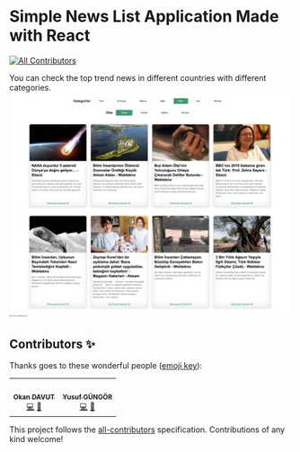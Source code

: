 # Simple News List Application Made with React
<!-- ALL-CONTRIBUTORS-BADGE:START - Do not remove or modify this section -->
[![All Contributors](https://img.shields.io/badge/all_contributors-2-orange.svg?style=flat-square)](#contributors-)
<!-- ALL-CONTRIBUTORS-BADGE:END -->


You can check the top trend news in different countries with different categories.
![Alt Text](./public/readme-screenshot.png)



## Contributors ✨

Thanks goes to these wonderful people ([emoji key](https://allcontributors.org/docs/en/emoji-key)):
<table>
  <tr>
       <td align="center"><a href="https://medium.com/@okandavut"><img src="https://avatars3.githubusercontent.com/u/10600157?v=4" width="100px;" alt=""/><br /><sub><b>Okan DAVUT</b></sub></a><br /><a href="https://github.com/okandavut/turk-haber/commits?author=okandavut" title="Code">💻</a> <a href="#maintenance-nadchif" title="Maintenance">🚧</a></td>
         <td align="center"><a href="https://yusufgungor.com/"><img src="https://avatars1.githubusercontent.com/u/40248363?s=460&u=d662827e3187aebbef2ac9567aa0eaf2c6e7cb5e&v=4" width="100px;" alt=""/><br /><sub><b>Yusuf GÜNGÖR</b></sub></a><br /><a href="https://github.com/okandavut/turk-haber/commits?author=yusfgungor" title="Code">💻</a> <a href="#maintenance-nadchif" title="Maintenance">🚧</a></td>
       </tr>
</table>

<!-- markdownlint-enable -->
<!-- prettier-ignore-end -->
<!-- ALL-CONTRIBUTORS-LIST:END -->

This project follows the [all-contributors](https://github.com/all-contributors/all-contributors) specification. Contributions of any kind welcome!
